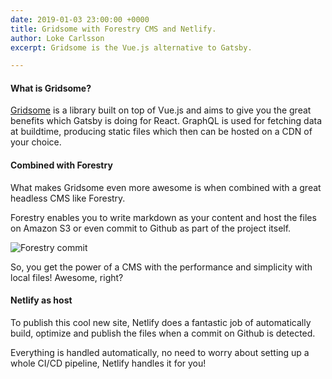 ```yaml
---
date: 2019-01-03 23:00:00 +0000
title: Gridsome with Forestry CMS and Netlify.
author: Loke Carlsson
excerpt: Gridsome is the Vue.js alternative to Gatsby.

---
```

#### What is Gridsome?

[Gridsome](https://gridsome.org "Gridsome") is a library built on top of Vue.js and aims to give you the great benefits which Gatsby is doing for React. GraphQL is used for fetching data at buildtime, producing static files which then can be hosted on a CDN of your choice.

#### Combined with Forestry

What makes Gridsome even more awesome is when combined with a great headless CMS like Forestry.

Forestry enables you to write markdown as your content and host the files on Amazon S3 or even commit to Github as part of the project itself.

![Forestry commit](https://i.imgur.com/9DKBVtH.png "Forestry commit")

So, you get the power of a CMS with the performance and simplicity with local files! Awesome, right?

#### Netlify as host

To publish this cool new site, Netlify does a fantastic job of automatically build, optimize and publish the files when a commit on Github is detected.

Everything is handled automatically, no need to worry about setting up a whole CI/CD pipeline, Netlify handles it for you!